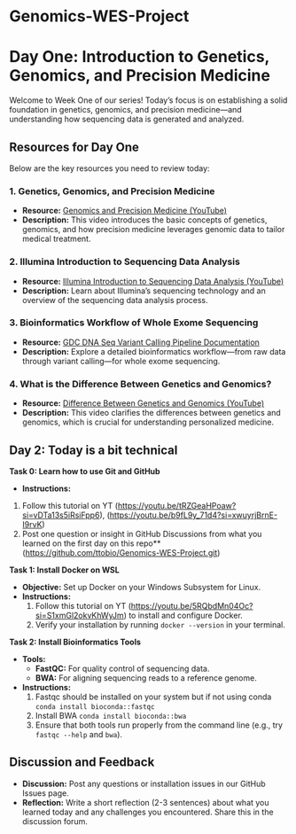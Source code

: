 # Genomics-WES-Project
# Day One: Introduction to Genetics, Genomics, and Precision Medicine

Welcome to Week One of our  series! Today’s focus is on establishing a solid foundation in genetics, genomics, and precision medicine—and understanding how sequencing data is generated and analyzed.

## Resources for Day One

Below are the key resources you need to review today:

### 1. Genetics, Genomics, and Precision Medicine
- **Resource:** [Genomics and Precision Medicine (YouTube)](https://www.youtube.com/watch?v=edXEzu9cGgg&t=1845s&pp=ygUfZ2Vub21pY3MgYW5kIHByZWNpc2lvbiBtZWRpY2luZQ%3D%3D)
- **Description:** This video introduces the basic concepts of genetics, genomics, and how precision medicine leverages genomic data to tailor medical treatment.

### 2. Illumina Introduction to Sequencing Data Analysis
- **Resource:** [Illumina Introduction to Sequencing Data Analysis (YouTube)](https://www.youtube.com/watch?v=XdoAnsDPMfA&pp=ygUgd2hvbGUgZXhvbWUgc2VxdWVuY2luZyBleHBsYWluZWQ%3D)
- **Description:** Learn about Illumina’s sequencing technology and an overview of the sequencing data analysis process.

### 3. Bioinformatics Workflow of Whole Exome Sequencing
- **Resource:** [GDC DNA Seq Variant Calling Pipeline Documentation](https://docs.gdc.cancer.gov/Data/Bioinformatics_Pipelines/DNA_Seq_Variant_Calling_Pipeline/)
- **Description:** Explore a detailed bioinformatics workflow—from raw data through variant calling—for whole exome sequencing.

### 4. What is the Difference Between Genetics and Genomics?
- **Resource:** [Difference Between Genetics and Genomics (YouTube)](https://youtu.be/9p2q867t7Ow?si=mTme8SboDU0_w4p5)
- **Description:** This video clarifies the differences between genetics and genomics, which is crucial for understanding personalized medicine.

## Day 2: Today is a bit technical

**Task 0: Learn how to use Git and GitHub**
- **Instructions:**
1. Follow this tutorial on YT (https://youtu.be/tRZGeaHPoaw?si=vDTa13s5iRsiFpp6),
(https://youtu.be/b9fL9y_71d4?si=xwuyrjBrnE-I9rvK)
2. Post one question or insight in GitHub Discussions from what you learned on the first day on this repo** (https://github.com/ttobio/Genomics-WES-Project.git) 

**Task 1: Install Docker on WSL**
- **Objective:** Set up Docker on your Windows Subsystem for Linux.
- **Instructions:**  
  1. Follow this tutorial on YT (https://youtu.be/5RQbdMn04Oc?si=S1xmGl2okvKhWyJm) to install and configure Docker.
  2. Verify your installation by running `docker --version` in your terminal.

**Task 2: Install Bioinformatics Tools**
- **Tools:**  
  - **FastQC:** For quality control of sequencing data.
  - **BWA:** For aligning sequencing reads to a reference genome.
- **Instructions:**  
  1. Fastqc should be installed on your system but if not using conda `conda install bioconda::fastqc`
  2. Install BWA `conda install bioconda::bwa`
  2. Ensure that both tools run properly from the command line (e.g., try `fastqc --help` and `bwa`).

## Discussion and Feedback

- **Discussion:** Post any questions or installation issues in our GitHub Issues page.
- **Reflection:** Write a short reflection (2-3 sentences) about what you learned today and any challenges you encountered. Share this in the discussion forum.


